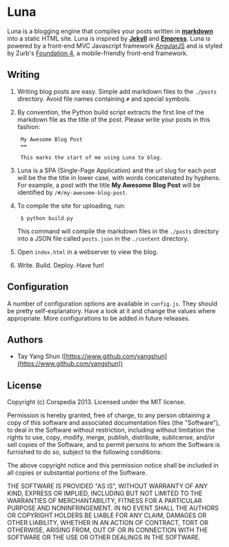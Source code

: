 Luna
====

Luna is a blogging engine that compiles your posts written in [**markdown**](http://daringfireball.net/projects/markdown/syntax) into a static HTML site. Luna is inspired by [**Jekyll**](http://jekyllrb.com/) and [**Empress**](https://github.com/hodgesmr/Empress). Luna is powered by a front-end MVC Javascript framework [AngularJS](http://angularjs.org/) and is styled by Zurb's [Foundation 4](http://foundation.zurb.com/), a mobile-friendly front-end framework.

Writing
--

1. Writing blog posts are easy. Simple add markdown files to the `./posts` directory. Avoid file names containing `#` and special symbols. 

2. By convention, the Python build script extracts the first line of the markdown file as the title of the post. Please write your posts in this fashion:

        My Awesome Blog Post
        ==
        
        This marks the start of me using Luna to blog.

3. Luna is a SPA (Single-Page Application) and the url slug for each post will be the the title in lower case, with words concatenated by hyphens. For example, a post with the title **My Awesome Blog Post** will be identified by `/#/my-awesome-blog-post`.

4. To compile the site for uploading, run:
    
        $ python build.py
  
    This command will compile the markdown files in the `./posts` directory into a JSON file called `posts.json` in the `./content` directory.

5. Open `index.html` in a webserver to view the blog.

6. Write. Build. Deploy. Have fun!

Configuration
--

A number of configuration options are available in `config.js`. They should be pretty self-explanatory. Have a look at it and change the values where appropriate. More configurations to be added in future releases.

Authors
-- 

- Tay Yang Shun ([https://www.github.com/yangshun](https://www.github.com/yangshun))

License
--
Copyright (c) Corspedia 2013. Licensed under the MIT license.

Permission is hereby granted, free of charge, to any person obtaining a copy of this software and associated documentation files (the "Software"), to deal in the Software without restriction, including without limitation the rights to use, copy, modify, merge, publish, distribute, sublicense, and/or sell copies of the Software, and to permit persons to whom the Software is furnished to do so, subject to the following conditions:

The above copyright notice and this permission notice shall be included in all copies or substantial portions of the Software.

THE SOFTWARE IS PROVIDED "AS IS", WITHOUT WARRANTY OF ANY KIND, EXPRESS OR IMPLIED, INCLUDING BUT NOT LIMITED TO THE WARRANTIES OF MERCHANTABILITY, FITNESS FOR A PARTICULAR PURPOSE AND NONINFRINGEMENT. IN NO EVENT SHALL THE AUTHORS OR COPYRIGHT HOLDERS BE LIABLE FOR ANY CLAIM, DAMAGES OR OTHER LIABILITY, WHETHER IN AN ACTION OF CONTRACT, TORT OR OTHERWISE, ARISING FROM, OUT OF OR IN CONNECTION WITH THE SOFTWARE OR THE USE OR OTHER DEALINGS IN THE SOFTWARE.
